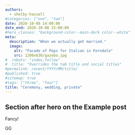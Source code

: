 ```yaml
---
authors:
  - shelby-hassell
#categories: ["one", "two"]
date: 2020-10-08 14:00:00
date_end: 2020-10-08 15:00:00
#hero_classes: "background-color--main-dark color--white"
meta:
  description: "When we actually get married."
  image:
    alt: "Facade of Pops for Italian in Ferndale"
    src: 1200x630/gazebo.jpg
#  robots: "index,follow"
#  title: "Overrides the tab title and social titles"
#permalink: /event/YYYY/MM/title/
#published: true
#sitemap: true
#tags: ["three", "four"]
title: "Ceremony, wedding, private"
---
```


## Section after hero on the Example post

Fancy!

GG
